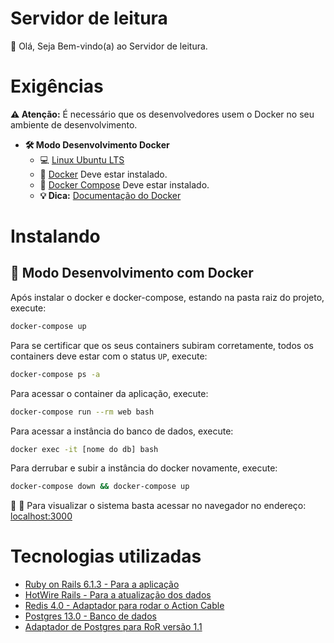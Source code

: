 # Servidor de leitura

👋 Olá, Seja Bem-vindo(a) ao Servidor de leitura.

# Exigências

**:warning: Atenção:** É necessário que os desenvolvedores usem o Docker no seu ambiente de desenvolvimento.

- **🛠 Modo Desenvolvimento Docker**
    - :computer: [Linux Ubuntu LTS](https://ubuntu.com/download/desktop)
    - 🐳 [Docker](https://docs.docker.com/engine/installation/) Deve estar instalado.
    - 🐳 [Docker Compose](https://docs.docker.com/compose/) Deve estar instalado.
    - **💡 Dica:** [Documentação do Docker](https://docs.docker.com/)

# Instalando

## 🐳 Modo Desenvolvimento com Docker

Após instalar o docker e docker-compose, estando na pasta raiz do projeto, execute:

```sh
docker-compose up
```

Para se certificar que os seus containers subiram corretamente, todos os containers deve estar com o status `UP`, execute:

```sh
docker-compose ps -a
```

Para acessar o container da aplicação, execute:

```sh
docker-compose run --rm web bash
```

Para acessar a instância do banco de dados, execute:

```sh
docker exec -it [nome do db] bash
```

Para derrubar e subir a instância do docker novamente, execute:

```sh
docker-compose down && docker-compose up
```

🚀 :clap: Para visualizar o sistema basta acessar no navegador no endereço: [localhost:3000](localhost:3000)

# Tecnologias utilizadas

- [Ruby on Rails 6.1.3 - Para a aplicação](https://api.rubyonrails.org/v6.1.3.2/)
- [HotWire Rails - Para a atualização dos dados](https://github.com/hotwired/hotwire-rails)
- [Redis 4.0 - Adaptador para rodar o Action Cable](https://github.com/redis/redis-rb)
- [Postgres 13.0 - Banco de dados](https://hub.docker.com/_/postgres)
- [Adaptador de Postgres para RoR versão 1.1](https://github.com/ged/ruby-pg)

